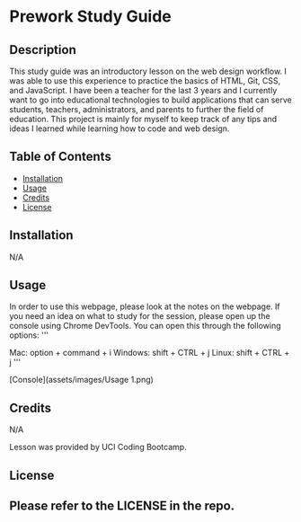# Prework Study Guide

## Description

This study guide was an introductory lesson on the web design workflow. I was able to use this experience to practice the basics of HTML, Git, CSS, and JavaScript. I have been a teacher for the last 3 years and I currently want to go into educational technologies to build applications that can serve students, teachers, administrators, and parents to further the field of education. This project is mainly for myself to keep track of any tips and ideas I learned while learning how to code and web design. 

## Table of Contents


- [Installation](#installation)
- [Usage](#usage)
- [Credits](#credits)
- [License](#license)

## Installation

N/A

## Usage

In order to use this webpage, please look at the notes on the webpage. If you need an idea on what to study for the session, please open up the console using Chrome DevTools. You can open this through the following options: 
'''

Mac: option + command + i
Windows: shift + CTRL + j
Linux: shift + CTRL + j
'''

[Console](assets/images/Usage 1.png)

## Credits

N/A

Lesson was provided by UCI Coding Bootcamp.

## License

Please refer to the LICENSE in the repo.
---

